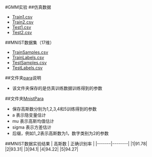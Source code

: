 #GMM实验
##仿真数据
* [Train1.csv](Train1.csv)
* [Train2.csv](Train2.csv)
* [Test1.csv](Test1.csv)
* [Test2.csv](Test2.csv)

##MNIST数据集（17维）
* [TrainSamples.csv](TrainSamples.csv)
* [TrainLabels.csv](TrainLabels.csv)
* [TestSamples.csv](TestSamples.csv)
* [TestLabels.csv](TestLabels.csv)

##文件夹[para](para)说明
* 该文件夹保存的是仿真训练数据训练得到的参数

##文件夹[MnistPara](MnistPara)
* 保存高斯数分别为1,2,3,4和5训练得到的参数
* a 表示隐变量估计
* mu 表示高斯均值估计
* sigma 表示方差估计
* 后缀，例如1_2表示高斯数为1，数字类别为2的参数

##MNIST数据实验结果
| 高斯数 | 正确识别率 |
|-------|--------|
|1|91.78|
|2|93.31|
|3|94.1|
|4|94.22|
|5|94.27|